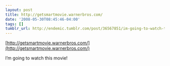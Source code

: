 ```yaml
---
layout: post
title: http://getsmartmovie.warnerbros.com/
date: '2008-05-30T08:45:46-04:00'
tags: []
tumblr_url: http://endemic.tumblr.com/post/36567851/im-going-to-watch-this-movie
---
```

[http://getsmartmovie.warnerbros.com/](http://getsmartmovie.warnerbros.com/)  

I’m going to watch this movie!

